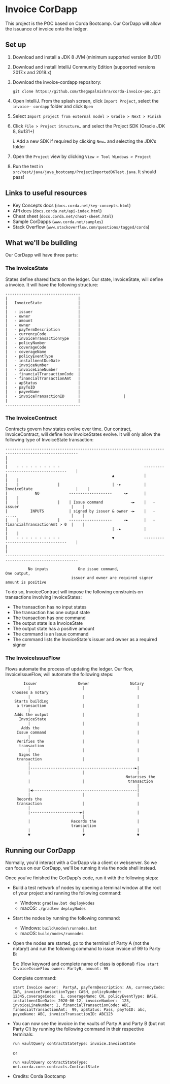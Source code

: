 # Invoice CorDapp

This project is the POC based on Corda Bootcamp. Our CorDapp will allow the issuance of invoice onto the ledger.

## Set up

1. Download and install a JDK 8 JVM (minimum supported version 8u131)
2. Download and install IntelliJ Community Edition (supported versions 2017.x and 2018.x)
3. Download the invoice-cordapp repository:

       git clone https://github.com/thegopalmishra/corda-invoice-poc.git
       
4. Open IntelliJ. From the splash screen, click `Import Project`, select the `invoice—
cordapp` folder and click `Open`
5. Select `Import project from external model > Gradle > Next > Finish`
6. Click `File > Project Structure…` and select the Project SDK (Oracle JDK 8, 8u131+)

    i. Add a new SDK if required by clicking `New…` and selecting the JDK’s folder

7. Open the `Project` view by clicking `View > Tool Windows > Project`
8. Run the test in `src/test/java/java_bootcamp/ProjectImportedOKTest.java`. It should pass!

## Links to useful resources

* Key Concepts docs (`docs.corda.net/key-concepts.html`)
* API docs (`docs.corda.net/api-index.html`)
* Cheat sheet (`docs.corda.net/cheat-sheet.html`)
* Sample CorDapps (`www.corda.net/samples`)
* Stack Overflow (`www.stackoverflow.com/questions/tagged/corda`)

## What we'll be building

Our CorDapp will have three parts:

### The InvoiceState

States define shared facts on the ledger. Our state, InvoiceState, will define a
invoice. It will have the following structure:

    ---------------------------------
    |                               |
    |   InvoiceState                |
    |                               |
    |   - issuer                    |
    |   - owner                     |
    |   - amount                    |
    |   - owner                     |
    |   - payTermDescription        |
    |   - currencyCode              |
    |   - invoiceTransactionType    |
    |   - policyNumber              |
    |   - coverageCode              |
    |   - coverageName              |
    |   - policyEventType           |
    |   - installmentDueDate        |
    |   - invoiceNumber             |
    |   - invoiceLineNumber         |
    |   - financialTransactionCode  |
    |   - financialTransactionAmt   |
    |   - apStatus                  |
    |   - payToID                   |
    |   - payeeName                 |
    |   - invoiceTransactionID      |                   |
    |                               |
    ---------------------------------

### The InvoiceContract

Contracts govern how states evolve over time. Our contract, InvoiceContract,
will define how InvoiceStates evolve. It will only allow the following type of
InvoiceState transaction:

    ------------------------------------------------------------------------------------------------------
    |                                                                                                    |
    |    - - - - - - - - - -                                     ------------------------------------    |
    |                                              ▲             |                                  |    |
    |    |                 |                       | -►          |   InvoiceState                   |    |
    |            NO             -------------------     -►       |                                  |    |
    |    |                 |    | Issue command            -►    |   - issuer                       |    |
    |          INPUTS           | signed by issuer & owner -►    |   - .....                        |    |
    |    |                 |    -------------------     -►       |   - financialTransactionAmt > 0  |    |
    |                                              | -►          |                                  |    |
    |    - - - - - - - - - -                       ▼             ------------------------------------    |
    |                                                                                                    |
    ------------------------------------------------------------------------------------------------------

              No inputs             One issue command,                        One output,
                                 issuer and owner are required signer       amount is positive

To do so, InvoiceContract will impose the following constraints on transactions
involving InvoiceStates:

* The transaction has no input states
* The transaction has one output state
* The transaction has one command
* The output state is a InvoiceState
* The output state has a positive amount
* The command is an Issue command
* The command lists the InvoiceState's issuer and owner as a required signer

### The InvoiceIssueFlow

Flows automate the process of updating the ledger. Our flow, InvoiceIssueFlow, will
automate the following steps:

            Issuer                  Owner                  Notary
              |                       |                       |
       Chooses a notary
              |                       |                       |
        Starts building
         a transaction                |                       |
              |
        Adds the output               |                       |
          InvoiceState
              |                       |                       |
           Adds the
         Issue command                |                       |
              |
         Verifies the                 |                       |
          transaction
              |                       |                       |
          Signs the
         transaction                  |                       |
              |
              |----------------------------------------------►|
              |                       |                       |
                                                         Notarises the
              |                       |                   transaction
                                                              |
              |◀----------------------------------------------|
              |                       |                       |
         Records the
         transaction                  |                       |
              |
              |----------------------►|                       |
                                      |
              |                  Records the                  |
                                 transaction
              |                       |                       |
              ▼                       ▼                       ▼

## Running our CorDapp

Normally, you'd interact with a CorDapp via a client or webserver. So we can
focus on our CorDapp, we'll be running it via the node shell instead.

Once you've finished the CorDapp's code, run it with the following steps:

* Build a test network of nodes by opening a terminal window at the root of
  your project and running the following command:

    * Windows:   `gradlew.bat deployNodes`
    * macOS:     `./gradlew deployNodes`

* Start the nodes by running the following command:

    * Windows:   `build\nodes\runnodes.bat`
    * macOS:     `build/nodes/runnodes`

* Open the nodes are started, go to the terminal of Party A (not the notary!)
  and run the following command to issue invoice of 99 to Party B:

    Ex: (flow keyword and complete name of class is optional)
    `flow start InvoiceIssueFlow owner: PartyB, amount: 99`

    Complete command: 
    
    ```start Invoice owner:  PartyA, payTermDescription: AA, currencyCode: INR, invoiceTransactionType: CASH, policyNumber:  12345,coverageCode:  1, coverageName: CN, policyEventType: BASE, installmentDueDate: 2020-06-12, invoiceNumber:  123, invoiceLineNumber: 1, financialTransactionCode: ABC, financialTransactionAmt:  99, apStatus: Pass, payToID: abc, payeeName: ABC, invoiceTransactionID: ABC123```

* You can now see the invoice in the vaults of Party A and Party B (but not 
  Party C!) by running the following command in their respective terminals:

    `run vaultQuery contractStateType: invoice.InvoiceState`
    
    or
    
    ```run vaultQuery contractStateType: net.corda.core.contracts.ContractState```


* Credits: Corda Bootcamp
